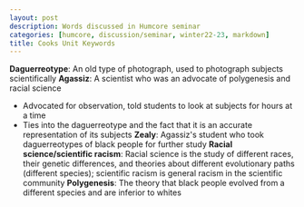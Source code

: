 ```yaml
---
layout: post
description: Words discussed in Humcore seminar
categories: [humcore, discussion/seminar, winter22-23, markdown]
title: Cooks Unit Keywords
---
```


**Daguerreotype**: An old type of photograph, used to photograph subjects scientifically
**Agassiz**: A scientist who was an advocate of polygenesis and racial science
- Advocated for observation, told students to look at subjects for hours at a time
- Ties into the daguerreotype and the fact that it is an accurate representation of its subjects
**Zealy**: Agassiz's student who took daguerreotypes of black people for further study
**Racial science/scientific racism**: Racial science is the study of different races, their genetic differences, and theories about different evolutionary paths (different species); scientific racism is general racism in the scientific community
**Polygenesis**: The theory that black people evolved from a different species and are inferior to whites